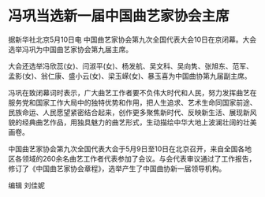 # 冯巩当选新一届中国曲艺家协会主席

据新华社北京5月10日电 中国曲艺家协会第九次全国代表大会10日在京闭幕。大会选举冯巩为中国曲艺家协会第九届主席。

大会还选举冯欣蕊(女)、闫淑平(女)、杨发航、吴文科、吴向隽、张旭东、范军、孟影(女)、翁仁康、盛小云(女)、梁玉嵘(女)、暴玉喜为中国曲协第九届副主席。

冯巩在致闭幕词时表示，广大曲艺工作者要不负伟大时代和人民，努力发挥曲艺在服务党和国家工作大局中的独特优势和作用，把人生追求、艺术生命同国家前途、民族命运、人民愿望紧密结合起来，创作更多聚焦新时代、反映新生活、展现新风貌的经典曲艺作品，用独具魅力的曲艺形式，生动描绘中华大地上波澜壮阔的壮美画卷。

中国曲艺家协会第九次全国代表大会于5月9日至10日在北京召开，来自全国各地区各领域的260余名曲艺工作者代表参加了会议。与会代表审议通过了工作报告，修订了《中国曲艺家协会章程》，选举产生了中国曲协新一届领导机构。

编辑 刘佳妮

